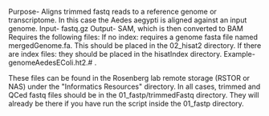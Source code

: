 Purpose- Aligns trimmed fastq reads to a reference genome or transcriptome. In this case the Aedes aegypti is aligned against an input genome.
Input- fastq.gz
Output- SAM, which is then converted to BAM 
Requires the following files: 
If no index: requires a genome fasta file named mergedGenome.fa. This should be placed in the 02_hisat2 directory.
If there are index files: they should be placed in the hisatIndex directory. Example- genomeAedesEColi.ht2.# .

These files can be found in the Rosenberg lab remote storage (RSTOR or NAS) under the "Informatics Resources" directory.
In all cases, trimmed and QCed fastq files should be in the 01_fastp/trimmedFastq directory. They will already be there if you have run the script inside the 01_fastp directory.
